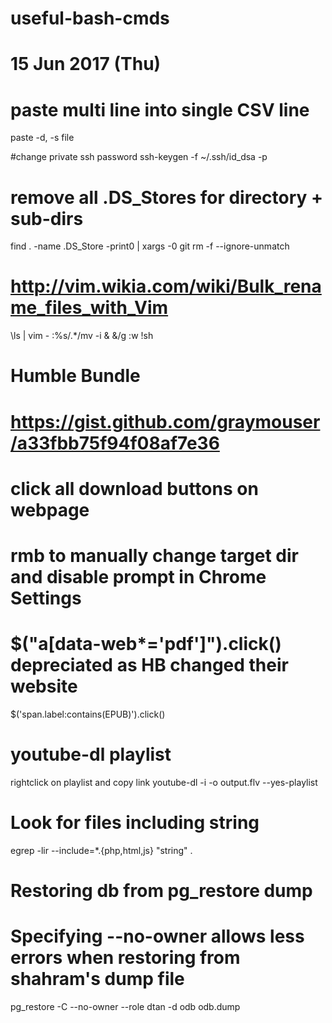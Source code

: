 # useful-bash-cmds
# 15 Jun 2017 (Thu)

# paste multi line into single CSV line
paste -d, -s file

#change private ssh password
ssh-keygen -f ~/.ssh/id_dsa -p

# remove all .DS_Stores for directory + sub-dirs
find . -name .DS_Store -print0 | xargs -0 git rm -f --ignore-unmatch

# http://vim.wikia.com/wiki/Bulk_rename_files_with_Vim
\ls | vim -
:%s/.*/mv -i & &/g
:w !sh

# Humble Bundle
# https://gist.github.com/graymouser/a33fbb75f94f08af7e36
# click all download buttons on webpage
# rmb to manually change target dir and disable prompt in Chrome Settings
# $("a[data-web*='pdf']").click() depreciated as HB changed their website
$('span.label:contains(EPUB)').click()


# youtube-dl playlist
rightclick on playlist and copy link
youtube-dl -i -o output.flv --yes-playlist <link>

# Look for files including string
egrep -lir --include=*.{php,html,js} "string" .

# Restoring db from pg_restore dump
# Specifying --no-owner allows less errors when restoring from shahram's dump file
pg_restore -C --no-owner --role dtan -d odb odb.dump
